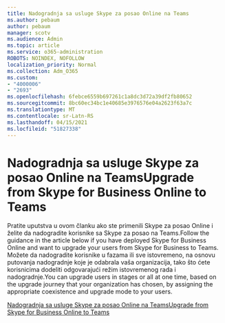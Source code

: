 ```yaml
---
title: Nadogradnja sa usluge Skype za posao Online na Teams
ms.author: pebaum
author: pebaum
manager: scotv
ms.audience: Admin
ms.topic: article
ms.service: o365-administration
ROBOTS: NOINDEX, NOFOLLOW
localization_priority: Normal
ms.collection: Adm_O365
ms.custom:
- "4000006"
- "2693"
ms.openlocfilehash: 6febce6559b697261c1a8dc3d72a39df2fb80652
ms.sourcegitcommit: 8bc60ec34bc1e40685e3976576e04a2623f63a7c
ms.translationtype: MT
ms.contentlocale: sr-Latn-RS
ms.lasthandoff: 04/15/2021
ms.locfileid: "51827338"
---
```

# <a name="upgrade-from-skype-for-business-online-to-teams"></a><span data-ttu-id="c6b5e-102">Nadogradnja sa usluge Skype za posao Online na Teams</span><span class="sxs-lookup"><span data-stu-id="c6b5e-102">Upgrade from Skype for Business Online to Teams</span></span>  

<span data-ttu-id="c6b5e-103">Pratite uputstva u ovom članku ako ste primenili Skype za posao Online i želite da nadogradite korisnike sa Skype za posao na Teams.</span><span class="sxs-lookup"><span data-stu-id="c6b5e-103">Follow the guidance in the article below if you have deployed Skype for Business Online and want to upgrade your users from Skype for Business to Teams.</span></span> <span data-ttu-id="c6b5e-104">Možete da nadogradite korisnike u fazama ili sve istovremeno, na osnovu putovanja nadogradnje koje je odabrala vaša organizacija, tako što ćete korisnicima dodeliti odgovarajući režim istovremenog rada i nadogradnje.</span><span class="sxs-lookup"><span data-stu-id="c6b5e-104">You can upgrade users in stages or all at one time, based on the upgrade journey that your organization has chosen, by assigning the appropriate coexistence and upgrade mode to your users.</span></span>

[<span data-ttu-id="c6b5e-105">Nadogradnja sa usluge Skype za posao Online na Teams</span><span class="sxs-lookup"><span data-stu-id="c6b5e-105">Upgrade from Skype for Business Online to Teams</span></span>](https://docs.microsoft.com/MicrosoftTeams/upgrade-to-teams-execute-skypeforbusinessonline) 